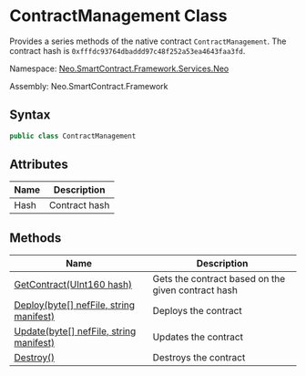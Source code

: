 # ContractManagement Class

Provides a series methods of the native contract `ContractManagement`. The contract hash is `0xfffdc93764dbaddd97c48f252a53ea4643faa3fd`.

Namespace: [Neo.SmartContract.Framework.Services.Neo](../neo.md)

Assembly: Neo.SmartContract.Framework

## Syntax

```c#
public class ContractManagement
```

## Attributes

| Name | Description   |
| ---- | ------------- |
| Hash | Contract hash |

## Methods

| Name                                                         | Description                                        |
| ------------------------------------------------------------ | -------------------------------------------------- |
| [GetContract(UInt160 hash)](ContractManagement/GetContract.md) | Gets the contract based on the given contract hash |
| [Deploy(byte[] nefFile, string manifest)](ContractManagement/Deploy.md) | Deploys the contract                               |
| [Update(byte[] nefFile, string manifest)](ContractManagement/Update.md) | Updates the contract                               |
| [Destroy()](ContractManagement/Destroy.md)                   | Destroys the contract                              |

